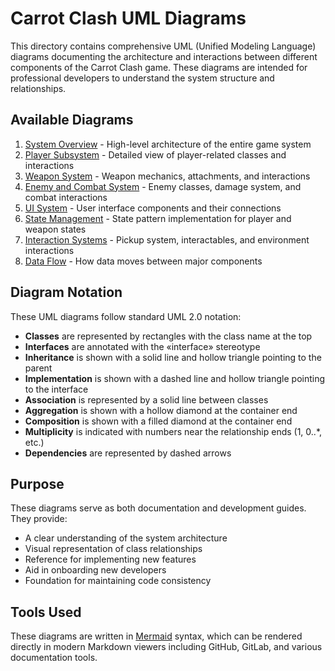 # Carrot Clash UML Diagrams

This directory contains comprehensive UML (Unified Modeling Language) diagrams documenting the architecture and interactions between different components of the Carrot Clash game. These diagrams are intended for professional developers to understand the system structure and relationships.

## Available Diagrams

1. [System Overview](/technical/uml_diagrams/system_overview.md) - High-level architecture of the entire game system
2. [Player Subsystem](/technical/uml_diagrams/player_subsystem.md) - Detailed view of player-related classes and interactions
3. [Weapon System](/technical/uml_diagrams/weapon_system.md) - Weapon mechanics, attachments, and interactions
4. [Enemy and Combat System](/technical/uml_diagrams/enemy_combat_system.md) - Enemy classes, damage system, and combat interactions
5. [UI System](/technical/uml_diagrams/ui_system.md) - User interface components and their connections
6. [State Management](/technical/uml_diagrams/state_management.md) - State pattern implementation for player and weapon states
7. [Interaction Systems](/technical/uml_diagrams/interaction_systems.md) - Pickup system, interactables, and environment interactions
8. [Data Flow](/technical/uml_diagrams/data_flow.md) - How data moves between major components

## Diagram Notation

These UML diagrams follow standard UML 2.0 notation:
- **Classes** are represented by rectangles with the class name at the top
- **Interfaces** are annotated with the «interface» stereotype
- **Inheritance** is shown with a solid line and hollow triangle pointing to the parent
- **Implementation** is shown with a dashed line and hollow triangle pointing to the interface
- **Association** is represented by a solid line between classes
- **Aggregation** is shown with a hollow diamond at the container end
- **Composition** is shown with a filled diamond at the container end
- **Multiplicity** is indicated with numbers near the relationship ends (1, 0..*, etc.)
- **Dependencies** are represented by dashed arrows

## Purpose

These diagrams serve as both documentation and development guides. They provide:
- A clear understanding of the system architecture
- Visual representation of class relationships
- Reference for implementing new features
- Aid in onboarding new developers
- Foundation for maintaining code consistency

## Tools Used

These diagrams are written in [Mermaid](https://mermaid.js.org/) syntax, which can be rendered directly in modern Markdown viewers including GitHub, GitLab, and various documentation tools.